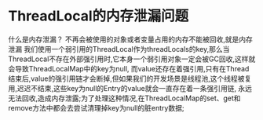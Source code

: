 # ThreadLocal的内存泄漏问题
  什么是内存泄漏？  不再会被使用的对象或者变量占用的内存不能被回收,就是内存泄漏
  我们使用一个弱引用的ThreadLocal作为threadLocals的key,那么当ThreadLocal不存在外部强引用时,它本身一个弱引用对象一定会被GC回收,这样就会导致ThreadLocalMap中的key为null,
而value还存在着强引用,只有在Thread结束后,value的强引用链才会断掉,但如果我们的开发场景是线程池,这个线程被复用,迟迟不结束,这些key为null的Entry的value就会一直存在着一条强引用链,
永远无法回收,造成内存泄露;为了处理这种情况,在ThreadLocalMap的set、get和remove方法中都会去尝试清理掉key为null的脏entry数据;